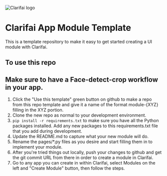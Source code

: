 ![Clarifai logo](https://www.clarifai.com/hs-fs/hubfs/logo/Clarifai/clarifai-740x150.png?width=240)

# Clarifai App Module Template

This is a template repository to make it easy to get started creating a UI module with Clarifai.


## To use this repo

## Make sure to have a Face-detect-crop workflow in your app. 

1. Click the "Use this template" green button on github to make a repo from this repo template and give it a name of the format module-{XYZ} filling in the XYZ portion.
2. Clone the new repo as normal to your development environment.
3. `pip install -r requirements.txt` to make sure you have all the Python packages installed. Add any new packages to this requirements.txt file that you add during development.
4. Update the README.md to capture what your new module will do.
5. Rename the pages/*.py files as you desire and start filling them in to implement your module.
6. After you're tried things out locally, push your changes to github and get the git commit URL from there in order to create a module in Clarifai.
7. Go to any app you can create in within Clarifai, select Modules on the left and "Create Module" button, then follow the steps.
